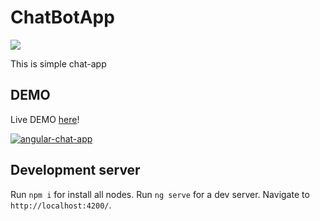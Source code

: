 # ChatBotApp

![](https://hooks.bitrise.io/h/github/19d5f0f09e3648fd/KyoIehF25swqriwo9aX-2Q)

This is simple chat-app

## DEMO
Live DEMO [here](https://alice-1d9df.firebaseapp.com/)!

[![angular-chat-app](https://github.com/SergeyMNet/chat-app/blob/master/scr/chat-src.png)](https://alice-1d9df.firebaseapp.com/)

## Development server

Run `npm i` for install all nodes.
Run `ng serve` for a dev server. Navigate to `http://localhost:4200/`. 
